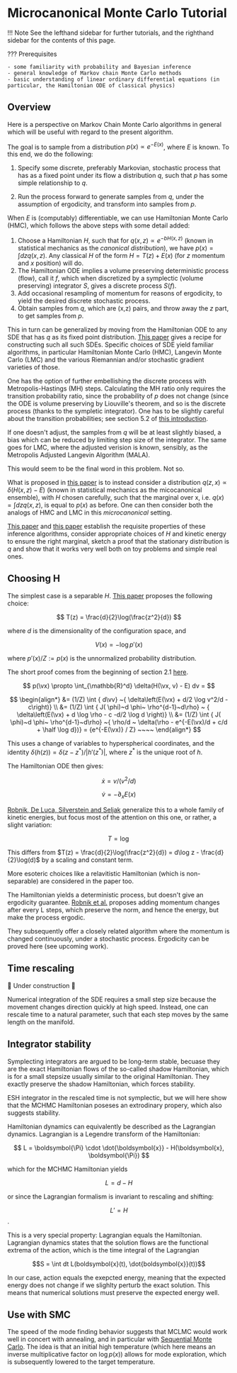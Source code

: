 $$
\newcommand{\ve}{\mathbf e}
\newcommand{\vv}{\mathbf v}
\newcommand{\vu}{\mathbf u}
\newcommand{\vx}{\mathbf x}
\newcommand{\vz}{\mathbf z}
\newcommand{\vf}{\mathbf f}
\newcommand{\vg}{\mathbf g}
\newcommand{\gd}{|\mathbf g|/d}
\newcommand{\half}{\frac{1}{2}}
\newcommand{\eps}{\epsilon}
\newcommand{\epshalf}{\nicefrac{\eps}{2}}
$$

# Microcanonical Monte Carlo Tutorial

!!! Note 
    See the lefthand sidebar for further tutorials, and the righthand sidebar for the contents of this page.


??? Prerequisites

    - some familiarity with probability and Bayesian inference
    - general knowledge of Markov chain Monte Carlo methods
    - basic understanding of linear ordinary differential equations (in particular, the Hamiltonian ODE of classical physics)

## Overview

Here is a perspective on Markov Chain Monte Carlo algorithms in general which will be useful with regard to the present algorithm. 

The goal is to sample from a distribution $p(x) \propto e^{-E(x)}$, where $E$ is known. To this end, we do the following:

1. Specify some discrete, preferably Markovian, stochastic process that has as a fixed point under its flow a distribution $q$, such that $p$ has some simple relationship to $q$.

2. Run the process forward to generate samples from $q$, under the assumption of ergodicity, and transform into samples from $p$.

When $E$ is (computably) differentiable, we can use Hamiltonian Monte Carlo (HMC), which follows the above steps with some detail added:

1. Choose a Hamiltonian $H$, such that for $q(x,z) \propto e^{-bH(x,z)}$ (known in statistical mechanics as the *canonical distribution*), we have $p(x) = \int dz q(x,z)$. Any classical $H$ of the form $H= T(z) + E(x)$ (for $z$ momentum and $x$ position) will do. 
2. The Hamiltonian ODE implies a volume preserving deterministic process (flow), call it $f$, which when discretized by a symplectic (volume preserving) integrator $S$, gives a discrete process $S(f)$.
3. Add occasional resampling of momentum for reasons of ergodicity, to yield the desired discrete stochastic process.
4. Obtain samples from $q$, which are (x,z) pairs, and throw away the $z$ part, to get samples from $p$.

This in turn can be generalized by moving from the Hamiltonian ODE to any SDE that has $q$ as its fixed point distribution. [This paper](https://proceedings.neurips.cc/paper_files/paper/2015/file/9a4400501febb2a95e79248486a5f6d3-Paper.pdf) gives a recipe for constructing such all such SDEs. Specific choices of SDE yield familiar algorithms, in particular Hamiltonian Monte Carlo (HMC), Langevin Monte Carlo (LMC) and the various Riemannian and/or stochastic gradient varieties of those.

One has the option of further embellishing the discrete process with Metropolis-Hastings (MH) steps. Calculating the MH ratio only requires the transition probability ratio, since the probability of $p$ does not change (since the ODE is volume preserving by Liouville's theorem, and so is the discrete process (thanks to the sympletic integrator). One has to be slightly careful about the transition probabilities; see section 5.2 of [this introduction](https://arxiv.org/pdf/1701.02434.pdf). 

If one doesn't adjust, the samples from $q$ will be at least slightly biased, a bias which can be reduced by limiting step size of the integrator. The same goes for LMC, where the adjusted verision is known, sensibly, as the Metropolis Adjusted Langevin Algorithm (MALA).

This would seem to be the final word in this problem. Not so.

What is proposed in [this paper](https://arxiv.org/pdf/2212.08549.pdf) is to instead consider a distribution $q(z,x) \propto \delta(H(x,z)-E)$ (known in statistical mechanics as the micocanonical ensemble), with $H$ chosen carefully, such that the marginal over x, i.e. $q(x)=\int dz q(x,z)$, is equal to $p(x)$ as before. One can then consider both the analogs of HMC and LMC in this *microcanonical* setting.

[This paper](https://arxiv.org/pdf/2212.08549.pdf) and [this paper](https://arxiv.org/pdf/2303.18221.pdf) establish the requisite properties of these inference algorithms, consider appropriate choices of $H$ and kinetic energy to ensure the right marginal, sketch a proof that the stationary distribution is $q$ and show that it works very well both on toy problems and simple real ones.


## Choosing H

The simplest case is a separable $H$. [This paper](https://proceedings.neurips.cc/paper/2021/file/5b970a1d9be0fd100063fd6cd688b73e-Paper.pdf) proposes the following choice: 

$$
T(z) = \frac{d}{2}\log(\frac{z^2}{d}) 
$$

where $d$ is the dimensionality of the configuration space, and

$$
V(x) = -\log p'(x)
$$

where $p'(x)/Z := p(x)$ is the unnormalized probability distribution.


The short proof comes from the beginning of section 2.1 [here](https://arxiv.org/pdf/2111.02434.pdf).

$$
p(\vx) \propto \int_{\mathbb{R}^d} \delta(H(\vx, v) - E) dv = 
$$



$$
\begin{align*}
    &= (1/Z) \int { d\vv} ~{ \delta\left(E(\vx) + d/2 \log v^2/d - c\right)} \\
    &= (1/Z) \int { J( \phi)~d \phi~ \rho^{d-1}~d\rho} ~ { \delta\left(E(\vx) + d \log \rho - c -d/2 \log d \right)} \\
    &= (1/Z) \int { J( \phi)~d \phi~ \rho^{d-1}~d\rho} ~{ \rho/d ~ \delta(\rho - e^{-E(\vx)/d + c/d + \half \log d})} = {e^{-E(\vx)} / Z} ~~~~
\end{align*}
$$

This uses a change of variables to hyperspherical coordinates, and the identity $\delta(h(z))=\delta(z-z^*)/|h'(z^*)|$, where $z^*$ is the unique root of $h$.

The Hamiltonian ODE then gives:

$$
\dot x = v/(v^2/d)
$$

$$
\dot v = -\partial_xE(x)
$$

[Robnik, De Luca, Silverstein and Seljak](https://arxiv.org/pdf/2212.08549.pdf) generalize this to a whole family of kinetic energies, but focus most of the attention on this one, or rather, a slight variation:

$$
T = \log
$$

This differs from $T(z) = \frac{d}{2}\log(\frac{z^2}{d}) = d\log z - \frac{d}{2}\log(d)$ by a scaling and constant term.

More esoteric choices like a relavitistic Hamiltonian (which is non-separable) are considered in the paper too.

<!-- To see this, note that the integral can be converted into (hyper)spherical coordinates. The angular part of the integral can be evaluated separately (we assume a rotationally symmetric $H$), giving the numerator. -->

<!-- The denominator is the integral $\int \delta(H(\mu))d\mu$, which is a standard result. -->



The Hamiltonian yields a deterministic process, but doesn't give an ergodicity guarantee. [Robnik et al.](https://arxiv.org/pdf/2212.08549.pdf) proposes adding momentum changes after every L steps, which preserve the norm, and hence the energy, but make the process ergodic.

They subsequently offer a closely related algorithm where the momentum is changed continuously, under a stochastic process. Ergodicity can be proved here (see upcoming work).

## Time rescaling

🚧 Under construction 🚧

Numerical integration of the SDE requires a small step size because the movement changes direction quickly at high speed. Instead, one can rescale time to a natural parameter, such that each step moves by the same length on the manifold.

<!-- This takes us out of the symplectic (Hamiltonian) setting, and indeed the eventual resulting SDE will have a stationary distribution that does not resemble -->

<!-- The consequence of this is that the integrator must be rederived, using the standard  -->


## Integrator stability

Symplecting integrators are argued to be long-term stable, becuase they are the exact Hamiltonian flows of the so-called shadow Hamiltonian, which is for a small stepsize usually similar to the original Hamiltonian. They exactly preserve the shadow Hamiltonian, which forces stability. 

ESH integrator in the rescaled time is not symplectic, but we will here show that the MCHMC Hamiltonian poseses an extrodinary propery, which also suggests stability. 

Hamiltonian dynamics can equivalently be described as the Lagrangian dynamics. Lagrangian is a Legendre transform of the Hamiltonian:

$$
L = \boldsymbol{\Pi} \cdot \dot{\boldsymbol{x}} - H(\boldsymbol{x}, \boldsymbol{\Pi}) 
$$

which for the MCHMC Hamiltonian yields 

$$ L = d - H $$

or since the Lagrangian formalism is invariant to rescaling and shifting:

$$L' = H$$.

This is a very special property: Lagrangian equals the Hamiltonian.
Lagrangian dynamics states that the solution flows are the functional extrema of the action, which is the time integral of the Lagrangian

$$S = \int dt L(boldsymbol{x}(t), \dot{boldsymbol{x}}(t))$$

In our case, action equals the exepcted energy, meaning that the expected energy does not change if we slighlty perturb the exact solution. This means that numerical solutions must preserve the expected energy well.


## Use with SMC

The speed of the mode finding behavior suggests that MCLMC would work well in concert with annealing, and in particular with [Sequential Monte Carlo](smc.md). The idea is that an initial high temperature (which here means an inverse multiplicative factor on $\log p(x)$) allows for mode exploration, which is subsequently lowered to the target temperature.


